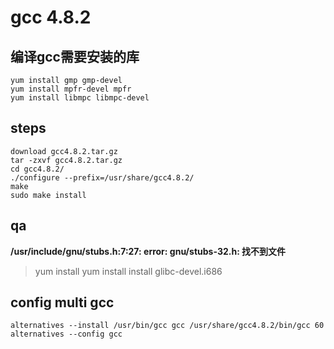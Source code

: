 # gcc 4.8.2
## 编译gcc需要安装的库
```shell
yum install gmp gmp-devel
yum install mpfr-devel mpfr
yum install libmpc libmpc-devel
```

## steps
```
download gcc4.8.2.tar.gz
tar -zxvf gcc4.8.2.tar.gz
cd gcc4.8.2/
./configure --prefix=/usr/share/gcc4.8.2/
make
sudo make install
```
## qa
**/usr/include/gnu/stubs.h:7:27: error: gnu/stubs-32.h: 找不到文件**
  
> yum install yum install install glibc-devel.i686

## config multi gcc
```
alternatives --install /usr/bin/gcc gcc /usr/share/gcc4.8.2/bin/gcc 60
alternatives --config gcc 
```
